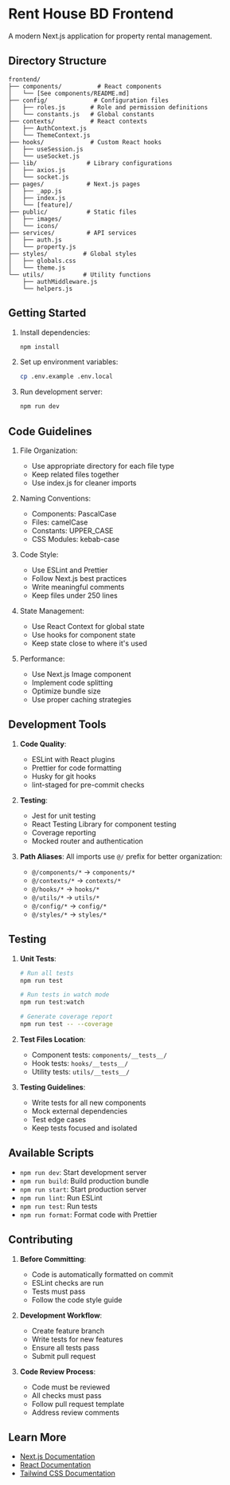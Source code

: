 # Rent House BD Frontend

A modern Next.js application for property rental management.

## Directory Structure

```
frontend/
├── components/          # React components
│   └── [See components/README.md]
├── config/             # Configuration files
│   ├── roles.js       # Role and permission definitions
│   └── constants.js   # Global constants
├── contexts/          # React contexts
│   ├── AuthContext.js
│   └── ThemeContext.js
├── hooks/             # Custom React hooks
│   ├── useSession.js
│   └── useSocket.js
├── lib/              # Library configurations
│   ├── axios.js
│   └── socket.js
├── pages/            # Next.js pages
│   ├── _app.js
│   ├── index.js
│   └── [feature]/
├── public/           # Static files
│   ├── images/
│   └── icons/
├── services/         # API services
│   ├── auth.js
│   └── property.js
├── styles/          # Global styles
│   ├── globals.css
│   └── theme.js
└── utils/           # Utility functions
    ├── authMiddleware.js
    └── helpers.js
```

## Getting Started

1. Install dependencies:
   ```bash
   npm install
   ```

2. Set up environment variables:
   ```bash
   cp .env.example .env.local
   ```

3. Run development server:
   ```bash
   npm run dev
   ```

## Code Guidelines

1. File Organization:
   - Use appropriate directory for each file type
   - Keep related files together
   - Use index.js for cleaner imports

2. Naming Conventions:
   - Components: PascalCase
   - Files: camelCase
   - Constants: UPPER_CASE
   - CSS Modules: kebab-case

3. Code Style:
   - Use ESLint and Prettier
   - Follow Next.js best practices
   - Write meaningful comments
   - Keep files under 250 lines

4. State Management:
   - Use React Context for global state
   - Use hooks for component state
   - Keep state close to where it's used

5. Performance:
   - Use Next.js Image component
   - Implement code splitting
   - Optimize bundle size
   - Use proper caching strategies

## Development Tools

1. **Code Quality**:
   - ESLint with React plugins
   - Prettier for code formatting
   - Husky for git hooks
   - lint-staged for pre-commit checks

2. **Testing**:
   - Jest for unit testing
   - React Testing Library for component testing
   - Coverage reporting
   - Mocked router and authentication

3. **Path Aliases**:
   All imports use `@/` prefix for better organization:
   - `@/components/*` → `components/*`
   - `@/contexts/*` → `contexts/*`
   - `@/hooks/*` → `hooks/*`
   - `@/utils/*` → `utils/*`
   - `@/config/*` → `config/*`
   - `@/styles/*` → `styles/*`

## Testing

1. **Unit Tests**:
   ```bash
   # Run all tests
   npm run test

   # Run tests in watch mode
   npm run test:watch

   # Generate coverage report
   npm run test -- --coverage
   ```

2. **Test Files Location**:
   - Component tests: `components/__tests__/`
   - Hook tests: `hooks/__tests__/`
   - Utility tests: `utils/__tests__/`

3. **Testing Guidelines**:
   - Write tests for all new components
   - Mock external dependencies
   - Test edge cases
   - Keep tests focused and isolated

## Available Scripts

- `npm run dev`: Start development server
- `npm run build`: Build production bundle
- `npm run start`: Start production server
- `npm run lint`: Run ESLint
- `npm run test`: Run tests
- `npm run format`: Format code with Prettier

## Contributing

1. **Before Committing**:
   - Code is automatically formatted on commit
   - ESLint checks are run
   - Tests must pass
   - Follow the code style guide

2. **Development Workflow**:
   - Create feature branch
   - Write tests for new features
   - Ensure all tests pass
   - Submit pull request

3. **Code Review Process**:
   - Code must be reviewed
   - All checks must pass
   - Follow pull request template
   - Address review comments

## Learn More

- [Next.js Documentation](https://nextjs.org/docs)
- [React Documentation](https://reactjs.org/docs)
- [Tailwind CSS Documentation](https://tailwindcss.com/docs)
